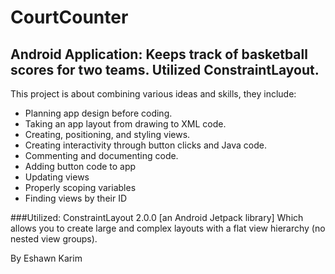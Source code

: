 # CourtCounter


## Android Application: Keeps track of basketball scores for two teams. Utilized ConstraintLayout.


This project is about combining various ideas and skills, they include:
* Planning app design before coding.
* Taking an app layout from drawing to XML code.
* Creating, positioning, and styling views.
* Creating interactivity through button clicks and Java code.
* Commenting and documenting code.
* Adding button code to app
* Updating views
* Properly scoping variables
* Finding views by their ID

###Utilized: ConstraintLayout 2.0.0 [an Android Jetpack library]
Which allows you to create large and complex layouts with a flat view hierarchy (no nested view groups).

By Eshawn Karim
